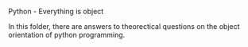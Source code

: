 
Python - Everything is object

In this folder, there are answers to theorectical questions on the object orientation of python programming.
